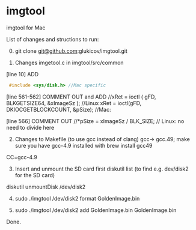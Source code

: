 # imgtool
imgtool for Mac

List of changes and structions to run:

0) git clone git@github.com:glukicov/imgtool.git

1) Changes imgetool.c in imgtool/src/common


[line 10] ADD
```c++
 #include <sys/disk.h> //Mac specific
```
[line 561-562] COMMENT OUT and ADD
 //xRet = ioctl ( gFD, BLKGETSIZE64, &xImageSz );       //Linux
  xRet = ioctl(gFD, DKIOCGETBLOCKCOUNT, &pSize);  //Mac: 

[line 566] COMMENT OUT
 //*pSize = xImageSz / BLK_SIZE;  // Linux: no need to divide here

2) Changes to Makefile (to use gcc instead of clang)  gcc-> gcc.49; make sure you have gcc-4.9 installed with 
brew install gcc49

CC=gcc-4.9

3) Insert and unmount the SD card first 
diskutil list (to find e.g. dev/disk2 for the SD card) 

diskutil unmountDisk /dev/disk2

4) sudo ./imgtool /dev/disk2 format GoldenImage.bin

5) sudo ./imgtool /dev/disk2 add GoldenImage.bin GoldenImage.bin

Done. 
